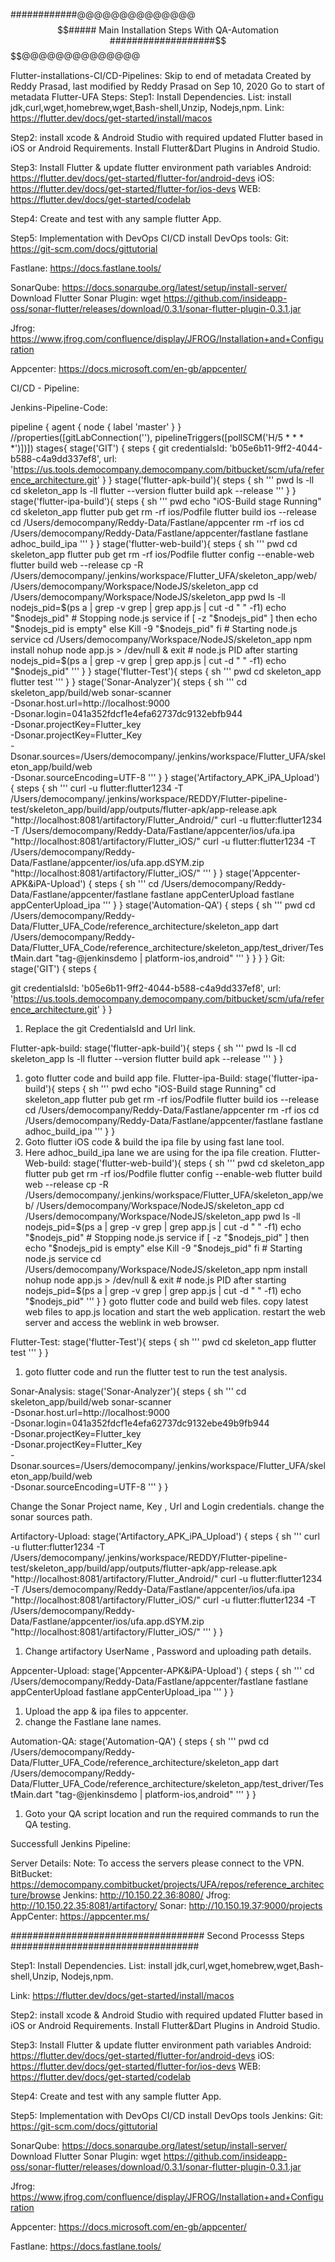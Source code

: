 
############@@@@@@@@@@@@@@$$$$$$$$$$##### Main Installation Steps With QA-Automation ###################$$$$$$$$$$$$@@@@@@@@@@@@@@

Flutter-installations-CI/CD-Pipelines:
Skip to end of metadata
Created by Reddy Prasad, last modified by Reddy Prasad on Sep 10, 2020
Go to start of metadata
Flutter-UFA
Steps:
Step1:  Install Dependencies.
List: install jdk,curl,wget,homebrew,wget,Bash-shell,Unzip, Nodejs,npm.
Link: https://flutter.dev/docs/get-started/install/macos

Step2:
install xcode & Android Studio with required updated Flutter based in iOS or Android Requirements.
Install Flutter&Dart Plugins in Android Studio.
 
Step3: 
Install Flutter & update flutter environment path variables
Android: https://flutter.dev/docs/get-started/flutter-for/android-devs
iOS: https://flutter.dev/docs/get-started/flutter-for/ios-devs
WEB: https://flutter.dev/docs/get-started/codelab

Step4: 
Create and test with any sample flutter App.
 
Step5: 
Implementation with DevOps CI/CD
install DevOps tools:
Git: https://git-scm.com/docs/gittutorial

Fastlane: https://docs.fastlane.tools/

SonarQube: https://docs.sonarqube.org/latest/setup/install-server/
         Download Flutter Sonar Plugin: wget https://github.com/insideapp-oss/sonar-flutter/releases/download/0.3.1/sonar-flutter-plugin-0.3.1.jar

Jfrog: https://www.jfrog.com/confluence/display/JFROG/Installation+and+Configuration

Appcenter: https://docs.microsoft.com/en-gb/appcenter/ 

CI/CD - Pipeline:

Jenkins-Pipeline-Code:

pipeline {
    agent {
        node {
            label 'master'
        }
    }
    //properties([gitLabConnection(''), pipelineTriggers([pollSCM('H/5 * * * *')])])
    stages{
        stage('GIT') {
            steps {
            git credentialsId: 'b05e6b11-9ff2-4044-b588-c4a9dd337ef8', url: 'https://us.tools.democompany.democompany.com/bitbucket/scm/ufa/reference_architecture.git'
            }
        }
        stage('flutter-apk-build'){
            steps {
                sh '''
                pwd
                ls -ll
                cd skeleton_app
                ls -ll
                flutter --version
                flutter build apk --release
                '''
            }
        }
    stage('flutter-ipa-build'){
            steps {
                sh '''
                pwd
                echo "iOS-Build stage Running"
                cd skeleton_app
                flutter pub get
                rm -rf ios/Podfile
                flutter build ios --release
                cd /Users/democompany/Reddy-Data/Fastlane/appcenter
                rm -rf ios
                cd /Users/democompany/Reddy-Data/Fastlane/appcenter/fastlane
                fastlane adhoc_build_ipa
                '''
            }
        }
    stage('flutter-web-build'){
            steps {
                sh '''
                pwd
                cd skeleton_app
                flutter pub get
                rm -rf ios/Podfile
                flutter config --enable-web
                flutter build web --release
                cp -R /Users/democompany/.jenkins/workspace/Flutter_UFA/skeleton_app/web/ /Users/democompany/Workspace/NodeJS/skeleton_app
                cd /Users/democompany/Workspace/NodeJS/skeleton_app
                pwd
                ls -ll
               nodejs_pid=$(ps a | grep -v grep | grep app.js | cut -d " " -f1)
               echo "$nodejs_pid"
               # Stopping node.js service
               if [ -z "$nodejs_pid" ]
                then
                    echo "$nodejs_pid is empty"
                else
                    Kill -9 "$nodejs_pid"
                fi
               # Starting node.js service
               cd /Users/democompany/Workspace/NodeJS/skeleton_app
               npm install
               nohup node app.js > /dev/null &
               exit
               # node.js PID after starting
               nodejs_pid=$(ps a | grep -v grep | grep app.js | cut -d " " -f1)
               echo "$nodejs_pid"
                '''
            }
        }
    stage('flutter-Test'){
            steps {
                sh '''
                pwd
                cd skeleton_app
                flutter test
                '''
            }
        }
    stage('Sonar-Analyzer'){
        steps {
            sh '''
            cd skeleton_app/build/web
            sonar-scanner \
             -Dsonar.host.url=http://localhost:9000 \
             -Dsonar.login=041a352fdcf1e4efa62737dc9132ebfb944 \
             -Dsonar.projectKey=Flutter_key \
             -Dsonar.projectKey=Flutter_Key \
             -Dsonar.sources=/Users/democompany/.jenkins/workspace/Flutter_UFA/skeleton_app/build/web \
             -Dsonar.sourceEncoding=UTF-8
            '''
            }
        }
    stage('Artifactory_APK_iPA_Upload') {
        steps {
            sh '''
            curl -u flutter:flutter1234 -T /Users/democompany/.jenkins/workspace/REDDY/Flutter-pipeline-test/skeleton_app/build/app/outputs/flutter-apk/app-release.apk  "http://localhost:8081/artifactory/Flutter_Android/"
            curl -u flutter:flutter1234 -T /Users/democompany/Reddy-Data/Fastlane/appcenter/ios/ufa.ipa  "http://localhost:8081/artifactory/Flutter_iOS/"
            curl -u flutter:flutter1234 -T /Users/democompany/Reddy-Data/Fastlane/appcenter/ios/ufa.app.dSYM.zip  "http://localhost:8081/artifactory/Flutter_iOS/"
            '''
            }
        }
    stage('Appcenter-APK&iPA-Upload') {
            steps {
                sh '''
                cd  /Users/democompany/Reddy-Data/Fastlane/appcenter/fastlane
                fastlane appCenterUpload
                fastlane appCenterUpload_ipa
                '''
            }
        }
        stage('Automation-QA') {
            steps {
                sh '''
                pwd
                cd /Users/democompany/Reddy-Data/Flutter_UFA_Code/reference_architecture/skeleton_app
                dart /Users/democompany/Reddy-Data/Flutter_UFA_Code/reference_architecture/skeleton_app/test_driver/TestMain.dart "tag-@jenkinsdemo | platform-ios,android"
                '''
            }
        }
    }
}
Git: 
stage('GIT') {
 steps {
 
 git credentialsId: 'b05e6b11-9ff2-4044-b588-c4a9dd337ef8', url: 'https://us.tools.democompany.democompany.com/bitbucket/scm/ufa/reference_architecture.git'
 }
 }
1. Replace the git CredentialsId and Url link.


Flutter-apk-build:
stage('flutter-apk-build'){
steps {
sh '''
pwd
ls -ll
cd skeleton_app
ls -ll
flutter --version
flutter build apk --release
'''
}
}
1. goto flutter code and build app file.
Flutter-ipa-Build:
stage('flutter-ipa-build'){
        steps {
            sh '''
            pwd
            echo "iOS-Build stage Running"
            cd skeleton_app
            flutter pub get
            rm -rf ios/Podfile
            flutter build ios --release
            cd /Users/democompany/Reddy-Data/Fastlane/appcenter
            rm -rf ios
            cd /Users/democompany/Reddy-Data/Fastlane/appcenter/fastlane
            fastlane adhoc_build_ipa
            '''
        }
    }
1. Goto flutter iOS code & build the ipa file by using fast lane tool.
2. Here adhoc_build_ipa lane we are using for the ipa file creation.
Flutter-Web-build:
stage('flutter-web-build'){
            steps {
                sh '''
                pwd
                cd skeleton_app
                flutter pub get
                rm -rf ios/Podfile
                flutter config --enable-web
                flutter build web --release
                cp -R /Users/democompany/.jenkins/workspace/Flutter_UFA/skeleton_app/web/ /Users/democompany/Workspace/NodeJS/skeleton_app
                cd /Users/democompany/Workspace/NodeJS/skeleton_app
                pwd
                ls -ll
               nodejs_pid=$(ps a | grep -v grep | grep app.js | cut -d " " -f1)
               echo "$nodejs_pid"
               # Stopping node.js service
               if [ -z "$nodejs_pid" ]
                then
                    echo "$nodejs_pid is empty"
                else
                    Kill -9 "$nodejs_pid"
                fi
               # Starting node.js service
               cd /Users/democompany/Workspace/NodeJS/skeleton_app
               npm install
               nohup node app.js > /dev/null &
               exit
               # node.js PID after starting
               nodejs_pid=$(ps a | grep -v grep | grep app.js | cut -d " " -f1)
               echo "$nodejs_pid"
                '''
            }
        }
goto flutter code and build web files.
copy latest web files to app.js location and start the web application.
restart the web server and access the weblink in web browser.


Flutter-Test:
stage('flutter-Test'){
            steps {
                sh '''
                pwd
                cd skeleton_app
                flutter test
                '''
            }
        }
1. goto flutter code and run the flutter test to run the test analysis.

Sonar-Analysis:
stage('Sonar-Analyzer'){
      steps {
          sh '''
          cd skeleton_app/build/web
          sonar-scanner \
           -Dsonar.host.url=http://localhost:9000 \
           -Dsonar.login=041a352fdcf1e4efa62737dc9132ebe49b9fb944 \
           -Dsonar.projectKey=Flutter_key \
           -Dsonar.projectKey=Flutter_Key \
           -Dsonar.sources=/Users/democompany/.jenkins/workspace/Flutter_UFA/skeleton_app/build/web \
           -Dsonar.sourceEncoding=UTF-8
          '''
          }
      }



Change the Sonar Project name, Key , Url and Login credentials.
change the sonar sources path.

Artifactory-Upload:
stage('Artifactory_APK_iPA_Upload') {
        steps {
            sh '''
            curl -u flutter:flutter1234 -T /Users/democompany/.jenkins/workspace/REDDY/Flutter-pipeline-test/skeleton_app/build/app/outputs/flutter-apk/app-release.apk  "http://localhost:8081/artifactory/Flutter_Android/"
            curl -u flutter:flutter1234 -T /Users/democompany/Reddy-Data/Fastlane/appcenter/ios/ufa.ipa  "http://localhost:8081/artifactory/Flutter_iOS/"
            curl -u flutter:flutter1234 -T /Users/democompany/Reddy-Data/Fastlane/appcenter/ios/ufa.app.dSYM.zip  "http://localhost:8081/artifactory/Flutter_iOS/"
            '''
            }
        }      

1. Change artifactory UserName , Password and uploading path details.

Appcenter-Upload:
stage('Appcenter-APK&iPA-Upload') {
            steps {
                sh '''
                cd  /Users/democompany/Reddy-Data/Fastlane/appcenter/fastlane
                fastlane appCenterUpload
                fastlane appCenterUpload_ipa
                '''
            }
        }

1. Upload the app & ipa files to appcenter.
2. change the Fastlane lane names.

Automation-QA:
stage('Automation-QA') {
           steps {
               sh '''
               pwd
               cd /Users/democompany/Reddy-Data/Flutter_UFA_Code/reference_architecture/skeleton_app
               dart /Users/democompany/Reddy-Data/Flutter_UFA_Code/reference_architecture/skeleton_app/test_driver/TestMain.dart "tag-@jenkinsdemo | platform-ios,android"
               '''
           }
       }


1. Goto your QA script location and run the required commands to run the QA testing.

Successfull Jenkins Pipeline:


Server Details:
Note: To access the servers please connect to the VPN.
BitBucket: https://democompany.combitbucket/projects/UFA/repos/reference_architecture/browse
Jenkins: http://10.150.22.36:8080/
Jfrog: http://10.150.22.35:8081/artifactory/
Sonar: http://10.150.19.37:9000/projects
AppCenter: https://appcenter.ms/


################################### Second Processs Steps ##################################

Step1:  Install Dependencies.
List: install jdk,curl,wget,homebrew,wget,Bash-shell,Unzip, Nodejs,npm.

Link: https://flutter.dev/docs/get-started/install/macos

Step2:
install xcode & Android Studio with required updated Flutter based in iOS or Android Requirements.
Install Flutter&Dart Plugins in Android Studio.

Step3: 
Install Flutter & update flutter environment path variables
Android: https://flutter.dev/docs/get-started/flutter-for/android-devs
iOS: https://flutter.dev/docs/get-started/flutter-for/ios-devs
WEB: https://flutter.dev/docs/get-started/codelab


Step4: 
Create and test with any sample flutter App.

Step5: 
Implementation with DevOps CI/CD
install DevOps tools Jenkins:
Git: https://git-scm.com/docs/gittutorial

SonarQube: https://docs.sonarqube.org/latest/setup/install-server/
	Download Flutter Sonar Plugin: wget https://github.com/insideapp-oss/sonar-flutter/releases/download/0.3.1/sonar-flutter-plugin-0.3.1.jar


Jfrog: https://www.jfrog.com/confluence/display/JFROG/Installation+and+Configuration

Appcenter: https://docs.microsoft.com/en-gb/appcenter/

Fastlane: https://docs.fastlane.tools/


